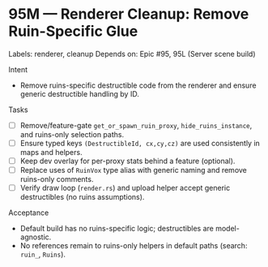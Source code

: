 # 95M — Renderer Cleanup: Remove Ruin-Specific Glue

Labels: renderer, cleanup
Depends on: Epic #95, 95L (Server scene build)

Intent
- Remove ruins-specific destructible code from the renderer and ensure generic destructible handling by ID.

Tasks
- [ ] Remove/feature-gate `get_or_spawn_ruin_proxy`, `hide_ruins_instance`, and ruins-only selection paths.
- [ ] Ensure typed keys `(DestructibleId, cx,cy,cz)` are used consistently in maps and helpers.
- [ ] Keep dev overlay for per-proxy stats behind a feature (optional).
 - [ ] Replace uses of `RuinVox` type alias with generic naming and remove ruins-only comments.
 - [ ] Verify draw loop (`render.rs`) and upload helper accept generic destructibles (no ruins assumptions).

Acceptance
- Default build has no ruins-specific logic; destructibles are model-agnostic.
 - No references remain to ruins-only helpers in default paths (search: `ruin_`, `Ruins`).
